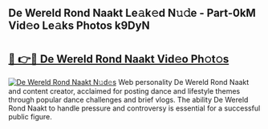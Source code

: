 ## De Wereld Rond Naakt Le𝚊k𝚎d N𝚞𝚍e - Part-0kM Vid𝚎o Le𝚊ks Photos k9DyN

# <h2><a href="http://fbag1h.evod.top/?m=De+Wereld+Rond+Naakt">🔗 👉🔴 De Wereld Rond Naakt Vid𝚎o Ph𝚘t𝚘s</a></h2>

[![De Wereld Rond Naakt N𝚞d𝚎s](https://i.imgur.com/8V9OHl7.gif)](http://fbag1h.evod.top/?m=De+Wereld+Rond+Naakt)
Web personality De Wereld Rond Naakt and content creator, acclaimed for posting dance and lifestyle themes through popular dance challenges and brief vlogs. The ability De Wereld Rond Naakt to handle pressure and controversy is essential for a successful public figure. 

